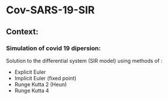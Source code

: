 # Cov-SARS-19-SIR
Context:
----
### Simulation of covid 19 dipersion:

Solution to the differential system (SIR model) using methods of :
* Explicit Euler
* Implicit Euler (fixed point)
* Runge Kutta 2 (Heun)
* Runge Kutta 4
